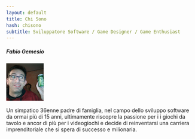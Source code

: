 ```yaml
---
layout: default
title: Chi Sono
hash: chisono
subtitle: Sviluppatore Software / Game Designer / Game Enthusiast
---
```



##### Fabio Gemesio

<img class="img-circle" width="100" src="https://raw.githubusercontent.com/badjem79/bundleItalia/gh-pages/images/me_n.jpeg" alt="Il mio faccione"></img>

Un simpatico 36enne padre di famiglia, nel campo dello sviluppo software da ormai più di 15 anni,
ultimamente riscopre la passione per i i giochi da tavolo e ancor di più per i videogiochi e
decide di reinventarsi una carriera imprenditoriale che si spera di successo e milionaria.
